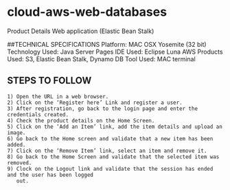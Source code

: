 # cloud-aws-web-databases
Product Details Web application (Elastic Bean Stalk)


##TECHNICAL SPECIFICATIONS
    Platform: MAC OSX Yosemite (32 bit)
    Technology Used: Java Server Pages
    IDE Used: Eclipse Luna
    AWS Products Used: S3, Elastic Bean Stalk, Dynamo DB Tool Used: MAC terminal

## STEPS TO FOLLOW
    1) Open the URL in a web browser.
    2) Click on the ‘Register here’ Link and register a user.
    3) After registration, go back to the login page and enter the credentials created.
    4) Check the product details on the Home Screen.
    5) Click on the ‘Add an Item’ link, add the item details and upload an image.
    6) Go back to the Home screen and validate that a new item has been added.
    7) Click on the ‘Remove Item’ link, select an item and remove it.
    8) Go back to the Home Screen and validate that the selected item was removed.
    9) Clock on the Logout link and validate that the session has ended and the user has been logged
       out.
